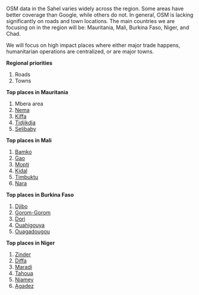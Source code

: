 OSM data in the Sahel varies widely across the region. Some areas have better coverage than Google, while others do not. In general, OSM is lacking significantly on roads and town locations. The main countries we are focusing on in the region will be: Mauritania, Mali, Burkina Faso, Niger, and Chad.  

We will focus on high impact places where either major trade happens, humanitarian operations are centralized, or are major towns.  

**Regional priorities**  
1. Roads  
2. Towns  

**Top places in Mauritania**  
1. Mbera area    
2. [Nema](http://smit1678.github.com/compare-map/#16.634218156697948,-7.2894287109375,10)    
3. [Kiffa](http://smit1678.github.com/compare-map/#16.5684158228002,-11.3323974609375,10)    
4. [Tidjikdja](http://smit1678.github.com/compare-map/#18.458116799979834,-11.479339599609375,10)    
5. [Selibaby](http://smit1678.github.com/compare-map/#15.177849598960828,-12.231903076171875,11)     

**Top places in Mali**  
1. [Bamko](http://smit1678.github.com/compare-map/#12.619902391202384,-7.998046875,11)   
2. [Gao](http://smit1678.github.com/compare-map/#16.26296475168935,-0.05218505859375,12)  
3. [Mopti](http://smit1678.github.com/compare-map/#14.499256024226487,-4.219951629638672,13)  
4. [Kidal](http://smit1678.github.com/compare-map/#18.43450478075634,1.410369873046875,12)  
5. [Timbuktu](http://smit1678.github.com/compare-map/#16.71282233768074,-3.01025390625,11)  
6. [Nara](http://smit1678.github.com/compare-map/#15.204190033570118,-7.2784423828125,12)    

**Top places in Burkina Faso**  
1. [Djibo](http://smit1678.github.com/compare-map/#14.085882077197535,-1.63421630859375,13)  
2. [Gorom-Gorom](http://smit1678.github.com/compare-map/#14.429526639732291,-0.245819091796875,12)    
3. [Dori](http://smit1678.github.com/compare-map/#14.050165065351221,-0.061798095703125,12)   
4. [Ouahigouya](http://smit1678.github.com/compare-map/#13.56765386529802,-2.4145889282226562,13)  
5. [Ouagadougou](http://smit1678.github.com/compare-map/#12.373706441977669,-1.5432357788085938,12)  

**Top places in Niger**     
1. [Zinder](http://smit1678.github.com/compare-map/#13.792905546782213,8.945960998535156,12)  
2. [Diffa](http://smit1678.github.com/compare-map/#13.334588374829778,12.612133026123047,13)  
3. [Maradi](http://smit1678.github.com/compare-map/#13.53886688689105,7.1006011962890625,11)  
4. [Tahoua](http://smit1678.github.com/compare-map/#14.875944073464613,5.273094177246094,12)  
5. [Niamey](http://smit1678.github.com/compare-map/#13.521676479105523,2.110748291015625,12)  
6. [Agadez](http://smit1678.github.com/compare-map/#16.94302128350981,7.936592102050781,12)  